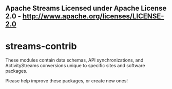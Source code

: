 Apache Streams
Licensed under Apache License 2.0 - http://www.apache.org/licenses/LICENSE-2.0
--------------------------------------------------------------------------------

streams-contrib
==============

These modules contain data schemas, API synchronizations, and ActivityStreams
conversions unique to specific sites and software packages.

Please help improve these packages, or create new ones!
